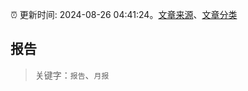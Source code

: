 :alarm_clock: 更新时间: 2024-08-26 04:41:24。[文章来源](/README.md)、[文章分类](/TAGS.md)

## 报告


> 关键字：`报告`、`月报`



